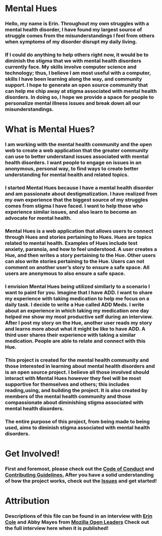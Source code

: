 # Mental Hues
### Hello, my name is Erin. Throughout my own struggles with a mental health disorder, I have found my largest source of struggle comes from the misunderstandings I feel from others when symptoms of my disorder disrupt my daily living.  
### If I could do anything to help others right now, it would be to diminish the stigma that we with mental health disorders currently face. My skills involve computer science and technology; thus, I believe I am most useful with a computer, skills I have been learning along the way, and community support. I hope to generate an open source community that can help me chip away at stigma associated with mental health disorders.  In doing so, I hope we provide a space for people to personalize mental illness issues and break down all our misunderstandings.

# What is Mental Hues?
### I am working with the mental health community and the open web to create a web application that the greater community can use to better understand issues associated with mental health disorders. I want people to engage on issues in an anonymous, personal way, to find ways to create better understanding for mental health and related topics.
### I started Mental Hues because I have a mental health disorder and am passionate about destigmatization. I have realized from my own experience that the biggest source of my struggles comes from stigma I have faced. I want to help those who experience similar issues, and also learn to become an advocate for mental health.
### Mental Hues is a web application that allows users to connect through Hues and stories pertaining to Hues. Hues are topics related to mental health. Examples of Hues include test anxiety, paranoia, and how to feel understood. A user creates a Hue, and then writes a story pertaining to the Hue. Other users can also write stories pertaining to the Hue. Users can not comment on another user’s story to ensure a safe space. All users are anonymous to also ensure a safe space.
### I envision Mental Hues being utilized similarly to a scenario I want to paint for you. Imagine that I have ADD. I want to share my experience with taking medication to help me focus on a daily task. I decide to write a Hue called ADD Meds. I write about an experience in which taking my medication one day helped me show my most productive self during an interview. After I post my story on the Hue, another user reads my story and learns more about what it might be like to have ADD. A third user shares their experience with taking a similar medication. People are able to relate and connect with this Hue.
### This project is created for the mental health community and those interested in learning about mental health disorders and is an open source project. I believe all those involved should interact with Mental Hues however they feel will be most supportive for themselves and others; this includes reading,using, and building the project.  It is also created by members of the mental health community and those compassionate about diminishing stigma associated with mental health disorders.
### The entire purpose of this project, from being made to being used, aims to diminish stigma associated with mental health disorders.

# Get Involved!
### First and foremost, please check out the [Code of Conduct](https://github.com/erindcole/mentalhues/blob/master/CODE_OF_CONDUCT.md) and [Contributing Guidelines.](https://github.com/erindcole/mentalhues/blob/master/CONTRIBUTING.md) After you have a solid understanding of how the project works, check out the [Issues](https://github.com/erindcole/mentalhues/issues) and get started!

# Attribution
### Descriptions of this file can be found in an interview with [Erin Cole](https://github.com/erindcole) and Abby Mayes from [Mozilla Open Leaders](https://mozilla.github.io/leadership-training/) Check out the full interview here when it is published!
